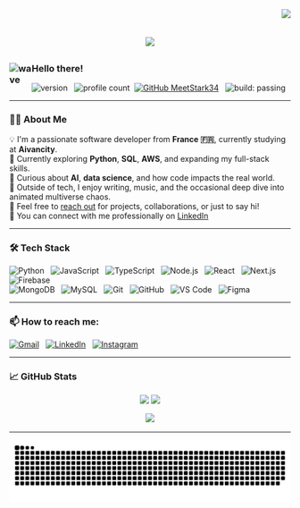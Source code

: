 <!-- Banner GIF -->
<img align="right" src="https://visitor-badge.laobi.icu/badge?page_id=salesp07.salesp07" />

<h1 align="center">
    <img src="https://readme-typing-svg.herokuapp.com/?font=Righteous&size=35&center=true&vCenter=true&width=500&height=70&duration=4000&lines=Hi+There!+👋;+I'm+Meet+Stark!;" />
</h1>

### <img alt="wave" src="https://user-images.githubusercontent.com/39513876/112366216-8cfe7400-8cfe-11eb-8116-7d3dbae20e97.gif" width='40' align="left"/> Hello there!
![version](https://img.shields.io/badge/version-10.04.2025-informational) &nbsp;
![profile count](https://komarev.com/ghpvc/?username=MeetStark34&color=blue)&nbsp;
[![GitHub MeetStark34](https://img.shields.io/github/followers/MeetStark34?label=follow&style=social)](https://github.com/MeetStark34) &nbsp;
![build: passing](https://img.shields.io/badge/build-passing-success)

---

### 👨‍💻 About Me

💡 I'm a passionate software developer from **France 🇫🇷**, currently studying at **Aivancity**.  
🌱 Currently exploring **Python**, **SQL**, **AWS**, and expanding my full-stack skills.  
🧠 Curious about **AI**, **data science**, and how code impacts the real world.  
🎸 Outside of tech, I enjoy writing, music, and the occasional deep dive into animated multiverse chaos.  
💬 Feel free to [reach out](mailto:starkmeet@gmail.com) for projects, collaborations, or just to say hi!  
📄 You can connect with me professionally on [LinkedIn](https://www.linkedin.com/in/meet-stark/)

---

### 🛠️ Tech Stack

![Python](https://img.shields.io/badge/-Python-05122A?style=flat&logo=python) &nbsp;
![JavaScript](https://img.shields.io/badge/-JavaScript-05122A?style=flat&logo=javascript) &nbsp;
![TypeScript](https://img.shields.io/badge/-TypeScript-05122A?style=flat&logo=typescript) &nbsp;
![Node.js](https://img.shields.io/badge/-Node.js-05122A?style=flat&logo=node.js) &nbsp;
![React](https://img.shields.io/badge/-React-05122A?style=flat&logo=react) &nbsp;
![Next.js](https://img.shields.io/badge/-Next.js-05122A?style=flat&logo=next.js) &nbsp;
![Firebase](https://img.shields.io/badge/-Firebase-05122A?style=flat&logo=firebase) &nbsp;  
![MongoDB](https://img.shields.io/badge/-MongoDB-05122A?style=flat&logo=mongodb) &nbsp;
![MySQL](https://img.shields.io/badge/-MySQL-05122A?style=flat&logo=mysql) &nbsp;
![Git](https://img.shields.io/badge/-Git-05122A?style=flat&logo=git) &nbsp;
![GitHub](https://img.shields.io/badge/-GitHub-05122A?style=flat&logo=github) &nbsp;
![VS Code](https://img.shields.io/badge/-VS%20Code-05122A?style=flat&logo=visual-studio-code&logoColor=007ACC) &nbsp;
![Figma](https://img.shields.io/badge/-Figma-05122A?style=flat&logo=figma) &nbsp;

---

### 📫 How to reach me:

<a href="mailto:starkmeet@gmail.com"><img alt="Gmail" src="https://img.shields.io/badge/Gmail-D14836?style=flat&logo=gmail&logoColor=white" /></a> &nbsp;
<a href="https://www.linkedin.com/in/meet-stark/"><img alt="LinkedIn" src="https://img.shields.io/badge/linkedin-%230077B5.svg?&style=flat&logo=linkedin&logoColor=white" /></a> &nbsp;
<a href="https://www.instagram.com/meetstark/" target="_blank"><img alt="Instagram" src="https://img.shields.io/badge/instagram-%23E4405F.svg?&style=flat&logo=instagram&logoColor=white"/></a> &nbsp;

---

### 📈 GitHub Stats

<p align="center">
  <img width="48%" src="https://github-readme-stats-salesp07.vercel.app/api?username=MeetStark34&show_icons=true&theme=react&rank_icon=github&count_private=true" />
  <img width="4%" src="https://github-readme-streak-stats-salesp07.vercel.app/?user=MeetStark34&theme=react" />
</p>

<p align="center">
  <img width="40%" src="https://github-readme-stats.vercel.app/api/top-langs/?username=MeetStark34&repo=Language-Vault&layout=compact&langs_count=20&theme=react" />
</p>

---

<p align="center">
  <img src="https://raw.githubusercontent.com/Platane/snk/output/github-contribution-grid-snake.svg?user=MeetStark34" alt="Contribution Snake" />
</p>
